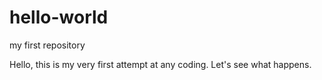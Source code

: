 # hello-world
my first repository

Hello, this is my very first attempt at any coding. Let's see what happens.
